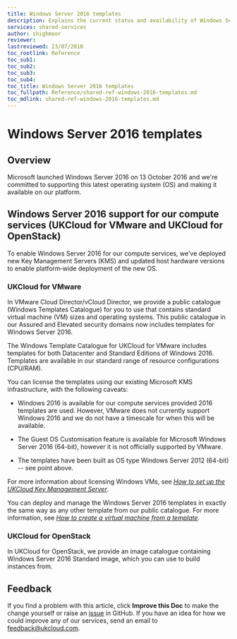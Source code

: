 ```yaml
---
title: Windows Server 2016 templates
description: Explains the current status and availability of Windows Server 2016 templates on UKCloud compute services
services: shared-services
author: shighmoor
reviewer:
lastreviewed: 23/07/2018
toc_rootlink: Reference
toc_sub1: 
toc_sub2:
toc_sub3:
toc_sub4:
toc_title: Windows Server 2016 templates
toc_fullpath: Reference/shared-ref-windows-2016-templates.md
toc_mdlink: shared-ref-windows-2016-templates.md
---
```


# Windows Server 2016 templates

## Overview

Microsoft launched Windows Server 2016 on 13 October 2016 and we're committed to supporting this latest operating system (OS) and making it available on our platform.

## Windows Server 2016 support for our compute services (UKCloud for VMware and UKCloud for OpenStack)

To enable Windows Server 2016 for our compute services, we've deployed new Key Management Servers (KMS) and updated host hardware versions to enable platform‑wide deployment of the new OS.

### UKCloud for VMware

In VMware Cloud Director/vCloud Director, we provide a public catalogue (Windows Templates Catalogue) for you to use that contains standard virtual machine (VM) sizes and operating systems. This public catalogue in our Assured and Elevated security domains now includes templates for Windows Server 2016.

The Windows Template Catalogue for UKCloud for VMware includes templates for both Datacenter and Standard Editions of Windows 2016. Templates are available in our standard range of resource configurations (CPU/RAM).

You can license the templates using our existing Microsoft KMS infrastructure, with the following caveats:

- Windows 2016 is available for our compute services provided 2016 templates are used. However, VMware does not currently support Windows 2016 and we do not have a timescale for when this will be available.

- The Guest OS Customisation feature is available for Microsoft Windows Server 2016 (64-bit), however it is not officially supported by VMware.

- The templates have been built as OS type Windows Server 2012 (64-bit) -- see point above.

For more information about licensing Windows VMs, see [*How to set up the UKCloud Key Management Server*](shared-how-setup-kms.md).

You can deploy and manage the Windows Server 2016 templates in exactly the same way as any other template from our public catalogue. For more information, see [*How to create a virtual machine from a template*](../vmware/vmw-how-create-vm-from-template.md).

### UKCloud for OpenStack

In UKCloud for OpenStack, we provide an image catalogue containing Windows Server 2016 Standard image, which you can use to build instances from.

## Feedback

If you find a problem with this article, click **Improve this Doc** to make the change yourself or raise an [issue](https://github.com/UKCloud/documentation/issues) in GitHub. If you have an idea for how we could improve any of our services, send an email to <feedback@ukcloud.com>.
